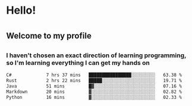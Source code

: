 
<h1>Hello!<h1>
<h2>Welcome to my profile<h2>
<h3>I haven't chosen an exact direction of learning programming, so I'm learning everything I can get my hands on</h3>

<!--START_SECTION:waka-->

```txt
C#             7 hrs 37 mins   ████████████████░░░░░░░░░   63.38 %
Rust           2 hrs 22 mins   █████░░░░░░░░░░░░░░░░░░░░   19.71 %
Java           51 mins         █▓░░░░░░░░░░░░░░░░░░░░░░░   07.16 %
Markdown       20 mins         ▓░░░░░░░░░░░░░░░░░░░░░░░░   02.82 %
Python         16 mins         ▓░░░░░░░░░░░░░░░░░░░░░░░░   02.33 %
```

<!--END_SECTION:waka-->
